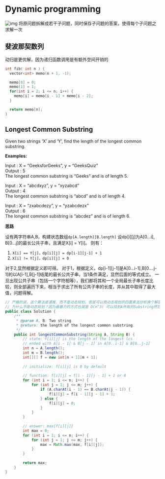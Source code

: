 # Dynamic programming

![img](~@pic/img/fib2.png)
将原问题拆解成若干子问题，同时保存子问题的答案，使得每个子问题之求解一次
## 斐波那契数列

动归是更优解，因为递归函数调用是有额外空间开销的
```cpp
int fib( int n ) {
  vector<int> memo(n + 1, -1);

  memo[0] = 0;
  memo[1] = 1;
  for(int i = 2; i <= n; i++) {
    memo[i] = memo[i - 1] + memo[i - 2];
  }

  return memo[n];
}
```

## Longest Common Substring

Given two strings ‘X’ and ‘Y’, find the length of the longest common substring.

**Examples:**

<Codeblock>
<p>
Input : X = “GeeksforGeeks”, y = “GeeksQuiz”<br>
Output : 5<br>
The longest common substring is “Geeks” and is of length 5.<br>

Input : X = “abcdxyz”, y = “xyzabcd”<br>
Output : 4<br>
The longest common substring is “abcd” and is of length 4.<br>

Input : X = “zxabcdezy”, y = “yzabcdezx”<br>
Output : 6<br>
The longest common substring is “abcdez” and is of length 6.<br>
</p>
</Codeblock>

**思路**

设有两字符串A,B，构建状态数组`dp[A.length][B.length]`
设dp[i][j]为A[0…i], B[0…j]的最长公共子串，且满足X[i] = Y[i]。
则有：
1. `X[i] == Y[j]，dp[i][j] = dp[i-1][j-1] + 1`
2. `X[i] != Y[j]，dp[i][j] = 0`

对于2,显然根据定义即可得。
对于1，根据定义，dp[i-1][j-1]是A[0…i-1],B[0….j-1]的以A[i-1],B[j-1]结尾的最长公共子串，当1条件满足，显然后面的等式成立。
一旦出现公共子串（包括一个字符相等），我们都将其和一个全局最长子串长度比较，则全部遍历下来，相当于求出了所有公共子串的长度，并从其中取得了最大值，问题得解。

```java
// 严格的说，这个算法是递推，而不是动态规划，但是可以用动态规划的四要素去分析换个解答。
// 为什么不是动态规划？因为最暴力的方式也就是 O(n^3) 可以找到A所有的Substring然后看看在不在B里。
public class Solution {
    /**
     * @param A, B: Two string.
     * @return: the length of the longest common substring.
     */
    public int longestCommonSubstring(String A, String B) {
        // state: f[i][j] is the length of the longest lcs
        // ended with A[i - 1] & B[j - 1] in A[0..i-1] & B[0..j-1]
        int n = A.length();
        int m = B.length();
        int[][] f = new int[n + 1][m + 1];
        
        // initialize: f[i][j] is 0 by default
        
        // function: f[i][j] = f[i - 1][j - 1] + 1 or 0
        for (int i = 1; i <= n; i++) {
            for (int j = 1; j <= m; j++) {
                if (A.charAt(i - 1) == B.charAt(j - 1)) {
                    f[i][j] = f[i - 1][j - 1] + 1;
                } else {
                    f[i][j] = 0;
                }
            }
        }
        
        // answer: max{f[i][j]}
        int max = 0;
        for (int i = 1; i <= n; i++) {
            for (int j = 1; j <= m; j++) {
                max = Math.max(max, f[i][j]);
            }
        }
        
        return max;
    }
}
```